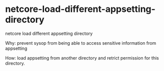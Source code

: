 # netcore-load-different-appsetting-directory
netcore load different appsetting directory

Why: prevent sysop from being able to access sensitive information from appsetting

How: load appsetting from another directory and retrict permission for this directory.

